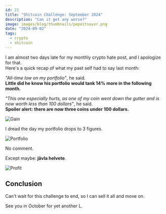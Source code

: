 ```yaml
---
id: 21
title: "Shitcoin Challenge: September 2024"
description: "Can it get any worse?"
image: images/blog/thumbnails/pepeitsover.png
date: "2024-09-02"
tags:
  - crypto
  - shitcoin
---
```


I am almost two days late for my monthly crypto hate post, and I apologize for
that. \
Here's a quick recap of what my past self had to say last month:

_"All-time low on my portfolio"_, he said.\
**Little did he know his portfolio would tank 14% more in the following month.**

_"This one especially hurts, as one of my coin went down the gutter and is now
worth less than 100 dollars"_, he said. \
**Spoiler alert: there are now three coins under 100 dollars.**

![Gain](/images/blog/21-chart.png)

I dread the day my portfolio drops to 3 figures.

![Portfolio](/images/blog/21-portfolio.png)

No comment.

Except maybe: **jävla helvete**.

![Profit](/images/blog/21-profit.png)

## Conclusion

Can't wait for this challenge to end, so I can sell it all and move on.

See you in October for yet another L.
